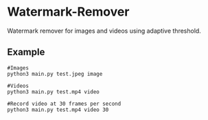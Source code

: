 # Watermark-Remover
Watermark remover for images and videos using adaptive threshold.

## Example

```
#Images
python3 main.py test.jpeg image 

#Videos
python3 main.py test.mp4 video

#Record video at 30 frames per second
python3 main.py test.mp4 video 30
```